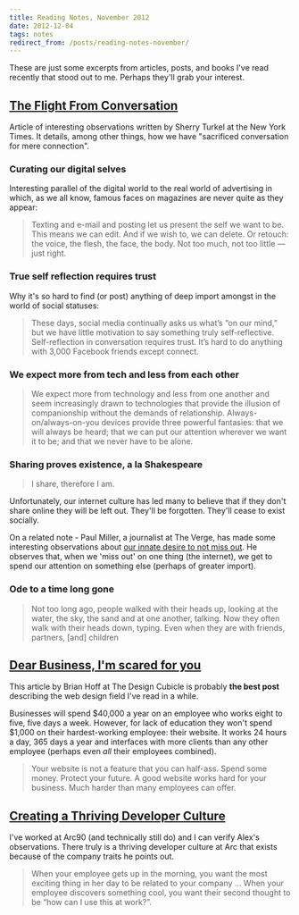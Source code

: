 ```yaml
---
title: Reading Notes, November 2012
date: 2012-12-04
tags: notes
redirect_from: /posts/reading-notes-november/
---
```



These are just some excerpts from articles, posts, and books I've read recently that stood out to me. Perhaps they'll grab your interest.

## [The Flight From Conversation][1]
Article of interesting observations written by Sherry Turkel at the New York Times. It details, among other things, how we have "sacrificed conversation for mere connection".


### Curating our digital selves
Interesting parallel of the digital world to the real world of advertising in which, as we all know, famous faces on magazines are never quite as they appear:

>Texting and e-mail and posting let us present the self we want to be. This means we can edit. And if we wish to, we can delete. Or retouch: the voice, the flesh, the face, the body. Not too much, not too little — just right.


### True self reflection requires trust
Why it's so hard to find (or post) anything of deep import amongst in the world of social statuses:

> These days, social media continually asks us what’s “on our mind,” but we have little motivation to say something truly self-reflective. Self-reflection in conversation requires trust. It’s hard to do anything with 3,000 Facebook friends except connect.


### We expect more from tech and less from each other
>We expect more from technology and less from one another and seem increasingly drawn to technologies that provide the illusion of companionship without the demands of relationship. Always-on/always-on-you devices provide three powerful fantasies: that we will always be heard; that we can put our attention wherever we want it to be; and that we never have to be alone.


### Sharing proves existence, a la Shakespeare

>I share, therefore I am.

Unfortunately, our internet culture has led many to believe that if they don't share online they will be left out. They'll be forgotten. They'll cease to exist socially.

On a related note - Paul Miller, a journalist at The Verge, has made some interesting observations about [our innate desire to not miss out][Miller]. He observes that, when we 'miss out' on one thing (the internet), we get to spend our attention on something else (perhaps of greater import).


### Ode to a time long gone
>Not too long ago, people walked with their heads up, looking at the water, the sky, the sand and at one another, talking. Now they often walk with their heads down, typing. Even when they are with friends, partners, [and] children


## [Dear Business, I'm scared for you][2]

This article by Brian Hoff at The Design Cubicle is probably **the best post**  describing the web design field I've read in a while.

Businesses will spend $40,000 a year on an employee who works eight to five, five days a week. However, for lack of education they won't spend $1,000 on their hardest-working employee: their website. It works 24 hours a day, 365 days a year and interfaces with more clients than any other employee (perhaps even *all* their employees combined).

> Your website is not a feature that you can half-ass. Spend some money. Protect your future. A good website works hard for your business. Much harder than many employees can offer.


## [Creating a Thriving Developer Culture][3]

I've worked at Arc90 (and technically still do) and I can verify Alex's observations. There truly is a thriving developer culture at Arc that exists because of the company traits he points out.

> When your employee gets up in the morning, you want the most exciting thing in her day to be related to your company ... When your employee discovers something cool, you want their second thought to be “how can I use this at work?”.


[1]: http://rdd.me/qdjsnbxv
[2]: http://rdd.me/2r4jlwcs
[3]: http://blog.arc90.com/2012/11/19/creating-a-thriving-developer-culture/
[Miller]: http://www.theverge.com/2012/10/26/3555640/offline-missing-out-paul-miller/in/2771566